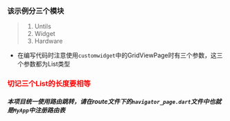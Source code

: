 ### 该示例分三个模块

> 1. Untils
> 2. Widget
> 3. Hardware

- 在编写代码时注意使用`customwidget`中的GridViewPage时有三个参数，这三个参数都为List类型
###  <font color='red'>切记三个List的长度要相等</font>

##### 本项目统一使用路由跳转，请在route文件下的`navigator_page.dart`文件中也就是`MyApp`中注册路由表
